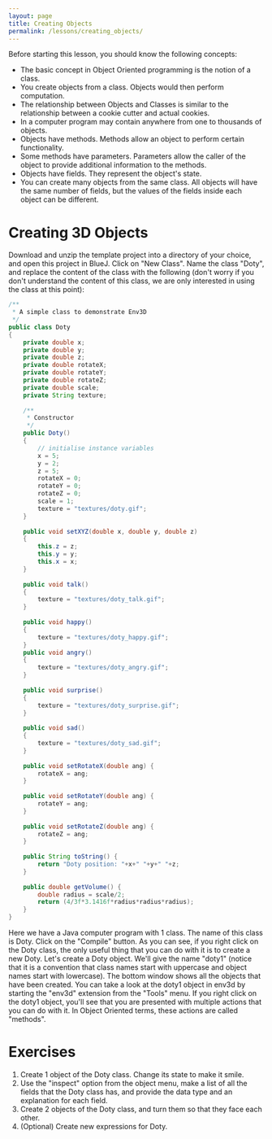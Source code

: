```yaml
---
layout: page
title: Creating Objects
permalink: /lessons/creating_objects/
---
```


Before starting this lesson, you should know the following concepts:

* The basic concept in Object Oriented programming is the notion of a class.
* You create objects from a class. Objects would then perform computation.
* The relationship between Objects and Classes is similar to the relationship between a cookie cutter and actual cookies.
* In a computer program may contain anywhere from one to thousands of objects.
* Objects have methods. Methods allow an object to perform certain functionality.
* Some methods have parameters. Parameters allow the caller of the object to provide additional information to the methods.
* Objects have fields. They represent the object's state.
* You can create many objects from the same class. All objects will have the same number of fields, but the values of the fields inside each object can be different.

# Creating 3D Objects

Download and unzip the template project into a directory of your choice, and open this project in BlueJ. Click on "New Class". Name the class "Doty", and replace the content of the class with the following (don't worry if you don't understand the content of this class, we are only interested in using the class at this point):

```java
/**
 * A simple class to demonstrate Env3D 
 */
public class Doty
{
    private double x;
    private double y;
    private double z;
    private double rotateX;
    private double rotateY;
    private double rotateZ;
    private double scale;
    private String texture;
     
    /**
     * Constructor 
     */
    public Doty()
    {
        // initialise instance variables
        x = 5;
        y = 2;
        z = 5;
        rotateX = 0;
        rotateY = 0;
        rotateZ = 0;
        scale = 1;
        texture = "textures/doty.gif";
    }
     
    public void setXYZ(double x, double y, double z)
    {
        this.z = z;
        this.y = y;
        this.x = x;
    }    
     
    public void talk() 
    {
        texture = "textures/doty_talk.gif";
    }
         
    public void happy() 
    {
        texture = "textures/doty_happy.gif";
    }
    public void angry() 
    {
        texture = "textures/doty_angry.gif";
    }    
 
    public void surprise() 
    {
        texture = "textures/doty_surprise.gif";
    }
     
    public void sad() 
    {
        texture = "textures/doty_sad.gif";
    }
      
    public void setRotateX(double ang) {
        rotateX = ang;
    }
 
    public void setRotateY(double ang) {
        rotateY = ang;
    }
 
    public void setRotateZ(double ang) {
        rotateZ = ang;
    }
     
    public String toString() {
        return "Doty position: "+x+" "+y+" "+z;   
    }
     
    public double getVolume() {
        double radius = scale/2;
        return (4/3f*3.1416f*radius*radius*radius);
    }
}
```

Here we have a Java computer program with 1 class. The name of this class is Doty. Click on the "Compile" button. As you can see, if you right click on the Doty class, the only useful thing that you can do with it is to create a new Doty. Let's create a Doty object. We'll give the name "doty1" (notice that it is a convention that class names start with uppercase and object names start with lowercase). The bottom window shows all the objects that have been created. You can take a look at the doty1 object in env3d by starting the "env3d" extension from the "Tools" menu. If you right click on the doty1 object, you'll see that you are presented with multiple actions that you can do with it. In Object Oriented terms, these actions are called "methods".

# Exercises

1. Create 1 object of the Doty class. Change its state to make it smile.
1. Use the "inspect" option from the object menu, make a list of all the fields that the Doty class has, and provide the data type and an explanation for each field.
1. Create 2 objects of the Doty class, and turn them so that they face each other.
1. (Optional) Create new expressions for Doty.
